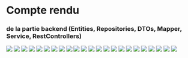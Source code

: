 <h1>Compte rendu</h1>
<h3> de la partie backend (Entities, Repositories, DTOs, Mapper, Service, RestControllers)</h3>
<img src="Captures/menu.png">
<img src="Captures/accoun.png">
<img src="Captures/currenet.png">
<img src="Captures/customer.png">
<img src="Captures/accountoperatio.png">
<img src="Captures/currentacc.png">
<img src="Captures/customertable.png">
<img src="Captures/img_3.png">
<img src="Captures/img_4.png">
<img src="Captures/img_5.png">
<img src="Captures/img_6.png">
<img src="Captures/img_8.png">
<img src="Captures/img_9.png">
<img src="Captures/saving-a.png">
<img src="Captures/img_11.png">
<img src="Captures/mappers.png">
<img src="Captures/impl.png">
<img src="Captures/operation.png">
<img src="Captures/repo.png">
<img src="Captures/saving.png">
<img src="Captures/service.png">
<img src="Captures/jsonh.png">
<img src="Captures/koutarjson.png">